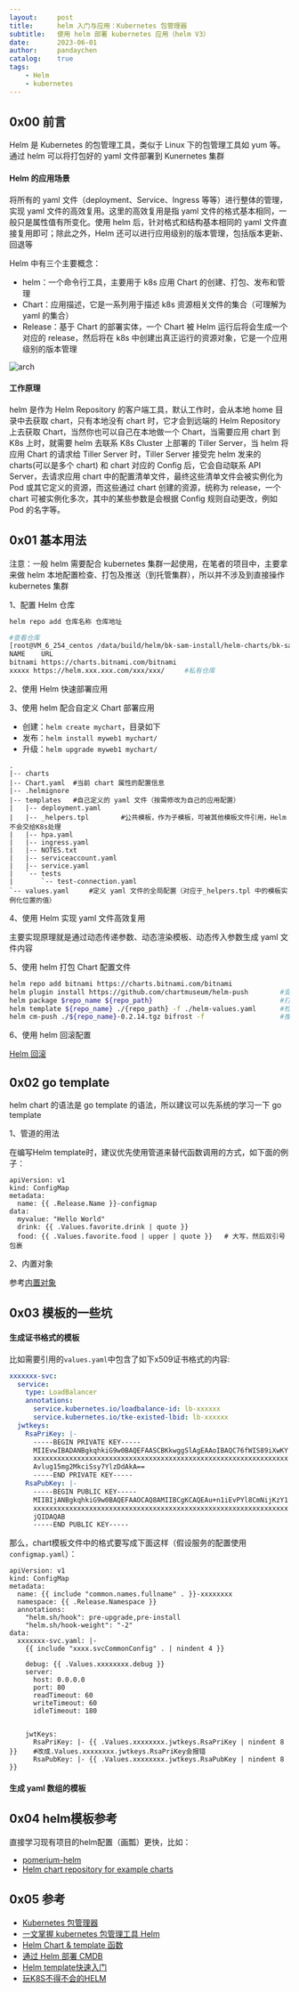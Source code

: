 ```yaml
---
layout:     post
title:      helm 入门与应用：Kubernetes 包管理器
subtitle:   使用 helm 部署 kubernetes 应用（helm V3）
date:       2023-06-01
author:     pandaychen
catalog:    true
tags:
    - Helm
    - kubernetes
---
```


##  0x00    前言
Helm 是 Kubernetes 的包管理工具，类似于 Linux 下的包管理工具如 yum 等。通过 helm 可以将打包好的 yaml 文件部署到 Kunernetes 集群
####    Helm 的应用场景
将所有的 yaml 文件（deployment、Service、Ingress 等等）进行整体的管理，实现 yaml 文件的高效复用。这里的高效复用是指 yaml 文件的格式基本相同，一般只是属性值有所变化。使用 helm 后，针对格式和结构基本相同的 yaml 文件直接复用即可；除此之外，Helm 还可以进行应用级别的版本管理，包括版本更新、回退等


Helm 中有三个主要概念：

-   helm：一个命令行工具，主要用于 k8s 应用 Chart 的创建、打包、发布和管理
-   Chart：应用描述，它是一系列用于描述 k8s 资源相关文件的集合（可理解为 yaml 的集合）
-   Release：基于 Chart 的部署实体，一个 Chart 被 Helm 运行后将会生成一个对应的 release，然后将在 k8s 中创建出真正运行的资源对象，它是一个应用级别的版本管理


![arch](https://raw.githubusercontent.com/pandaychen/pandaychen.github.io/master/blog_img/kubernetes/helm-2.jpg)

####    工作原理
helm 是作为 Helm Repository 的客户端工具，默认工作时，会从本地 home 目录中去获取 chart，只有本地没有 chart 时，它才会到远端的 Helm Repository 上去获取 Chart，当然你也可以自己在本地做一个 Chart，当需要应用 chart 到 K8s 上时，就需要 helm 去联系 K8s Cluster 上部署的 Tiller Server，当 helm 将应用 Chart 的请求给 Tiller Server 时，Tiller Server 接受完 helm 发来的 charts(可以是多个 chart) 和 chart 对应的 Config 后，它会自动联系 API Server，去请求应用 chart 中的配置清单文件，最终这些清单文件会被实例化为 Pod 或其它定义的资源，而这些通过 chart 创建的资源，统称为 release，一个 chart 可被实例化多次，其中的某些参数是会根据 Config 规则自动更改，例如 Pod 的名字等。

##  0x01    基本用法

注意：一般 helm 需要配合 kubernetes 集群一起使用，在笔者的项目中，主要拿来做 helm 本地配置检查、打包及推送（到托管集群），所以并不涉及到直接操作 kubernetes 集群

1、配置 Helm 仓库 <br>

```bash
helm repo add 仓库名称 仓库地址

#查看仓库
[root@VM_6_254_centos /data/build/helm/bk-sam-install/helm-charts/bk-sam]# helm repo list
NAME    URL
bitnami https://charts.bitnami.com/bitnami
xxxxx https://helm.xxx.xxx.com/xxx/xxx/     #私有仓库
```

2、使用 Helm 快速部署应用 <br>


3、使用 helm 配合自定义 Chart 部署应用 <br>

-   创建：`helm create mychart`，目录如下
-   发布：`helm install myweb1 mychart/`
-   升级：`helm upgrade myweb1 mychart/`

```text
.
|-- charts
|-- Chart.yaml  #当前 chart 属性的配置信息
|-- .helmignore
|-- templates   #自己定义的 yaml 文件（按需修改为自己的应用配置）
|   |-- deployment.yaml
|   |-- _helpers.tpl        #公共模板，作为子模板，可被其他模板文件引用，Helm不会交给K8s处理
|   |-- hpa.yaml
|   |-- ingress.yaml
|   |-- NOTES.txt
|   |-- serviceaccount.yaml
|   |-- service.yaml
|   `-- tests
|       `-- test-connection.yaml
`-- values.yaml     #定义 yaml 文件的全局配置（对应于_helpers.tpl 中的模板实例化位置的值）
```


4、使用 Helm 实现 yaml 文件高效复用 <br>

主要实现原理就是通过动态传递参数、动态渲染模板、动态传入参数生成 yaml 文件内容


5、使用 helm 打包 Chart 配置文件 <br>

```bash
helm repo add bitnami https://charts.bitnami.com/bitnami
helm plugin install https://github.com/chartmuseum/helm-push        #安装 push 插件
helm package $repo_name ${repo_path}                                #打包配置（默认生成 ${repo_path}/Chart.yaml 中的 Version 值）
helm template ${repo_name} ./{repo_path} -f ./helm-values.yaml      #检查配置还原是否正确
helm cm-push ./${repo_name}-0.2.14.tgz bifrost -f                   #推送到 bifrost 仓库
```


6、使用 helm 回滚配置 <br>

[Helm 回滚](https://helm.sh/zh/docs/helm/helm_rollback/)

##  0x02    go template

helm chart 的语法是 go template 的语法，所以建议可以先系统的学习一下 go template

1、管道的用法<br>

在编写Helm template时，建议优先使用管道来替代函数调用的方式，如下面的例子：

```text
apiVersion: v1
kind: ConfigMap
metadata:
  name: {{ .Release.Name }}-configmap
data:
  myvalue: "Hello World"
  drink: {{ .Values.favorite.drink | quote }}   
  food: {{ .Values.favorite.food | upper | quote }}   # 大写，然后双引号包裹
```

2、内置对象<br>

参考[内置对象](https://helm.sh/docs/chart_template_guide/#built-in-objects)


##  0x03    模板的一些坑

####    生成证书格式的模板
比如需要引用的`values.yaml`中包含了如下x509证书格式的内容:

```YAML
xxxxxxx-svc:
  service:
    type: LoadBalancer
    annotations:
      service.kubernetes.io/loadbalance-id: lb-xxxxxx
      service.kubernetes.io/tke-existed-lbid: lb-xxxxxx
  jwtkeys:
    RsaPriKey: |-
      -----BEGIN PRIVATE KEY-----
      MIIEvwIBADANBgkqhkiG9w0BAQEFAASCBKkwggSlAgEAAoIBAQC76fWIS89iXwKY
      xxxxxxxxxxxxxxxxxxxxxxxxxxxxxxxxxxxxxxxxxxxxxxxxxxxxxxxxxxxxxxxx
      Avlug15mg2MkciSsy7YlzDdAkA==
      -----END PRIVATE KEY-----
    RsaPubKey: |-
      -----BEGIN PUBLIC KEY-----
      MIIBIjANBgkqhkiG9w0BAQEFAAOCAQ8AMIIBCgKCAQEAu+n1iEvPYl8CmNijKzY1
      xxxxxxxxxxxxxxxxxxxxxxxxxxxxxxxxxxxxxxxxxxxxxxxxxxxxxxxxxxxxxxxx
      jQIDAQAB
      -----END PUBLIC KEY-----
```

那么，chart模板文件中的格式要写成下面这样（假设服务的配置使用`configmap.yaml`）：

```text
apiVersion: v1
kind: ConfigMap
metadata:
  name: {{ include "common.names.fullname" . }}-xxxxxxxx
  namespace: {{ .Release.Namespace }}
  annotations:
    "helm.sh/hook": pre-upgrade,pre-install
    "helm.sh/hook-weight": "-2"
data:
  xxxxxxx-svc.yaml: |-
    {{ include "xxxx.svcCommonConfig" . | nindent 4 }}

    debug: {{ .Values.xxxxxxxx.debug }}
    server:
      host: 0.0.0.0
      port: 80
      readTimeout: 60
      writeTimeout: 60
      idleTimeout: 180


    jwtKeys:
      RsaPriKey: |- {{ .Values.xxxxxxxx.jwtkeys.RsaPriKey | nindent 8 }}    #改成.Values.xxxxxxxx.jwtkeys.RsaPriKey会报错
      RsaPubKey: |- {{ .Values.xxxxxxxx.jwtkeys.RsaPubKey | nindent 8 }}
```

####    生成 yaml 数组的模板


##  0x04  helm模板参考
直接学习现有项目的helm配置（画瓢）更快，比如：

- [pomerium-helm](https://github.com/pomerium/pomerium-helm/tree/main/charts/pomerium/templates)
- [Helm chart repository for example charts](https://github.com/helm/examples)

##  0x05    参考
-   [Kubernetes 包管理器](https://helm.sh/zh/)
-   [一文掌握 kubernetes 包管理工具 Helm](https://blog.csdn.net/weixin_53072519/article/details/126693667)
-   [Helm Chart & template 函数](https://jicki.cn/helm-chart/)
-   [通过 Helm 部署 CMDB](https://github.com/TencentBlueKing/bk-cmdb/blob/master/helm/README.md)
-   [Helm template快速入门](https://juejin.cn/post/6844904199818313735)
-   [玩K8S不得不会的HELM](https://juejin.cn/post/6844904081366974472)
